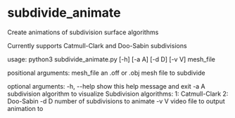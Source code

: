 # subdivide_animate
Create animations of subdivision surface algorithms

Currently supports Catmull-Clark and Doo-Sabin subdivisions

usage: python3 subdivide_animate.py [-h] [-a A] [-d D] [-v V] mesh_file

positional arguments:
  mesh_file   an .off or .obj mesh file to subdivide

optional arguments:
  -h, --help  show this help message and exit
  -a A        subdivision algorithm to visualize
              	Subdivision algorithms:
              		1: Catmull-Clark
              		2: Doo-Sabin
  -d D        number of subdivisions to animate
  -v V        video file to output animation to
